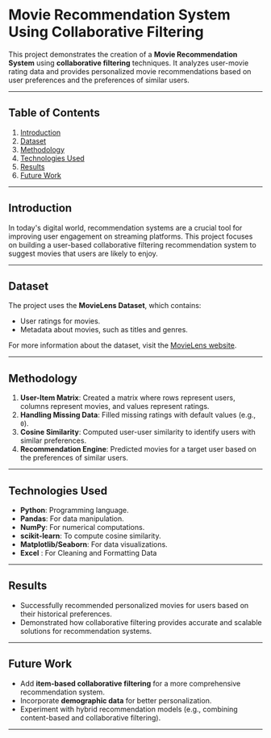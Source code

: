 # Movie Recommendation System Using Collaborative Filtering

This project demonstrates the creation of a **Movie Recommendation System** using **collaborative filtering** techniques. It analyzes user-movie rating data and provides personalized movie recommendations based on user preferences and the preferences of similar users.

---

## **Table of Contents**
1. [Introduction](#introduction)
2. [Dataset](#dataset)
3. [Methodology](#methodology)
4. [Technologies Used](#technologies-used)
5. [Results](#results)
6. [Future Work](#future-work)

---

## **Introduction**
In today's digital world, recommendation systems are a crucial tool for improving user engagement on streaming platforms. This project focuses on building a user-based collaborative filtering recommendation system to suggest movies that users are likely to enjoy.

---

## **Dataset**
The project uses the **MovieLens Dataset**, which contains:
- User ratings for movies.
- Metadata about movies, such as titles and genres.

For more information about the dataset, visit the [MovieLens website](https://grouplens.org/datasets/movielens/).

---

## **Methodology**
1. **User-Item Matrix**: Created a matrix where rows represent users, columns represent movies, and values represent ratings.
2. **Handling Missing Data**: Filled missing ratings with default values (e.g., `0`).
3. **Cosine Similarity**: Computed user-user similarity to identify users with similar preferences.
4. **Recommendation Engine**: Predicted movies for a target user based on the preferences of similar users.

---

## **Technologies Used**
- **Python**: Programming language.
- **Pandas**: For data manipulation.
- **NumPy**: For numerical computations.
- **scikit-learn**: To compute cosine similarity.
- **Matplotlib/Seaborn**: For data visualizations.
- **Excel** : For Cleaning and Formatting Data 

---

## **Results**
- Successfully recommended personalized movies for users based on their historical preferences.
- Demonstrated how collaborative filtering provides accurate and scalable solutions for recommendation systems.

---

## **Future Work**
- Add **item-based collaborative filtering** for a more comprehensive recommendation system.
- Incorporate **demographic data** for better personalization.
- Experiment with hybrid recommendation models (e.g., combining content-based and collaborative filtering).

---
